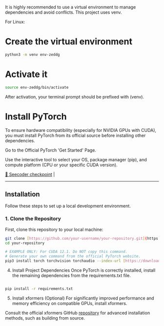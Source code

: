 It is highly recommended to use a virtual environment to manage dependencies and avoid conflicts. This project uses venv.

For Linux:

# Create the virtual environment
```bash
python3 -m venv env-zeddg
```
# Activate it
```bash
source env-zeddg/bin/activate
```
After activation, your terminal prompt should be prefixed with (venv).

# Install PyTorch
To ensure hardware compatibility (especially for NVIDIA GPUs with CUDA), you must install PyTorch from its official source before installing other dependencies.

Go to the Official PyTorch 'Get Started' Page.

Use the interactive tool to select your OS, package manager (pip), and compute platform (CPU or your specific CUDA version).


[📄 Seecoder checkpoint](https://huggingface.co/shi-labs/prompt-free-diffusion/tree/main/pretrained/pfd/seecoder) | 

---

## Installation

Follow these steps to set up a local development environment.

### 1. Clone the Repository

First, clone this repository to your local machine:

```bash
git clone [https://github.com/your-username/your-repository.git](https://github.com/your-username/your-repository.git)
cd your-repository
```

```bash
# EXAMPLE ONLY: For CUDA 12.1. Do NOT copy this command.
# Generate your own command from the official PyTorch website.
pip3 install torch torchvision torchaudio --index-url [https://download.pytorch.org/whl/cu121](https://download.pytorch.org/whl/cu121)

```
4. Install Project Dependencies
Once PyTorch is correctly installed, install the remaining dependencies from the requirements.txt file.

```bash

pip install -r requirements.txt
```

5. Install xformers (Optional)
For significantly improved performance and memory efficiency on compatible GPUs, install xformers.

Consult the official xformers GitHub [repository](https://github.com/facebookresearch/xformers) for advanced installation methods, such as building from source.
